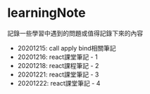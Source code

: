 # learningNote   
記錄一些學習中遇到的問題或值得記錄下來的內容

- 20201215: call apply bind相關筆記
- 20201216: react課堂筆記 - 1
- 20201218: react課程筆記 - 2
- 20201221: react課堂筆記 - 3
- 20201222: react課堂筆記 - 4